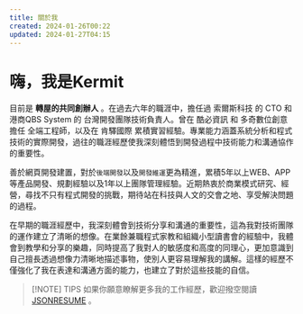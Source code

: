 ```yaml
---
title: 關於我
created: 2024-01-26T00:22
updated: 2024-01-27T04:15
---
```

# 嗨，我是Kermit

目前是 **轉屋的共同創辦人** 。在過去六年的職涯中，擔任過 索爾斯科技 的 CTO 和 港商QBS System 的 台灣開發團隊技術負責人。曾在 酷必資訊 和 多奇數位創意 擔任 全端工程師，以及在 肯驛國際 累積實習經驗。專業能力涵蓋系統分析和程式技術的實際開發，過往的職涯經歷使我深刻體悟到開發過程中技術能力和溝通協作的重要性。

善於網頁開發建置，對於`後端開發`以及`開發維運`更為精進，累積5年以上WEB、APP等產品開發、規劃經驗以及1年以上團隊管理經驗。近期熱衷於商業模式研究、經營，尋找不只有程式開發的挑戰，期待站在科技與人文的交會之地、享受解決問題的過程。

在早期的職涯經歷中，我深刻體會到技術分享和溝通的重要性，這為我對技術團隊的運作建立了清晰的想像。在業餘兼職程式家教和組織小型讀書會的經驗中，我體會到教學和分享的樂趣，同時提高了我對人的敏感度和高度的同理心，更加意識到自己擅長透過想像力清晰地描述事物，使別人更容易理解我的講解。這樣的經歷不僅強化了我在表達和溝通方面的能力，也建立了對於這些技能的自信。


> [!NOTE] TIPS
> 如果你願意瞭解更多我的工作經歷，歡迎撥空閱讀[ JSONRESUME](https://registry.jsonresume.org/kermit1013) 。


